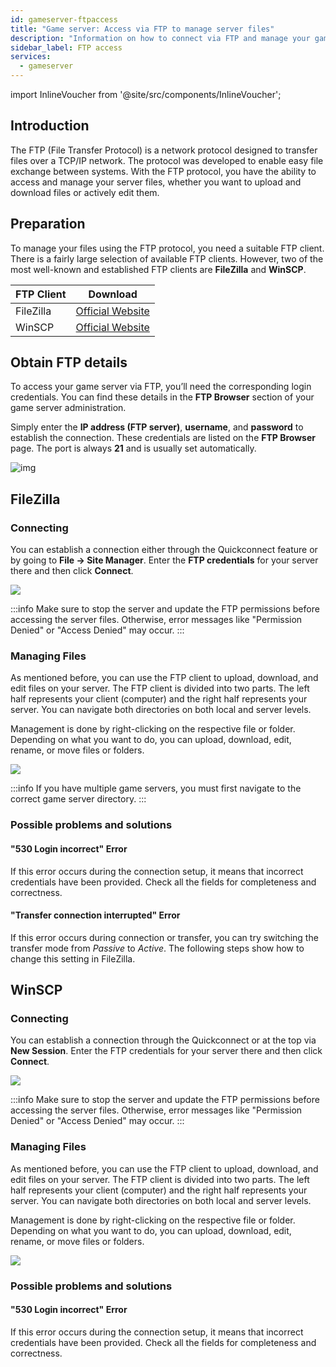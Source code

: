 ```yaml
---
id: gameserver-ftpaccess
title: "Game server: Access via FTP to manage server files"
description: "Information on how to connect via FTP and manage your game server files from ZAP-Hosting"
sidebar_label: FTP access
services:
  - gameserver
---
```


import InlineVoucher from '@site/src/components/InlineVoucher';

## Introduction

The FTP (File Transfer Protocol) is a network protocol designed to transfer files over a TCP/IP network. The protocol was developed to enable easy file exchange between systems. With the FTP protocol, you have the ability to access and manage your server files, whether you want to upload and download files or actively edit them.

<InlineVoucher />

## Preparation

To manage your files using the FTP protocol, you need a suitable FTP client. There is a fairly large selection of available FTP clients. However, two of the most well-known and established FTP clients are **FileZilla** and **WinSCP**.

| FTP Client | Download                                                     |
| ---------- | ------------------------------------------------------------ |
| FileZilla  | [Official Website](https://filezilla-project.org/download.php?platform=win64) |
| WinSCP     | [Official Website](https://winscp.net/eng/downloads.php)    |



## Obtain FTP details

To access your game server via FTP, you’ll need the corresponding login credentials. You can find these details in the **FTP Browser** section of your game server administration.

Simply enter the **IP address (FTP server)**, **username**, and **password** to establish the connection. These credentials are listed on the **FTP Browser** page. The port is always **21** and is usually set automatically.

![img](https://screensaver01.zap-hosting.com/index.php/s/6FTFDwyBQZ792Fd/download)



## FileZilla

### Connecting

You can establish a connection either through the Quickconnect feature or by going to **File -> Site Manager**. Enter the **FTP credentials** for your server there and then click **Connect**.

![](https://screensaver01.zap-hosting.com/index.php/s/wxSSFoW3GTXJdLK/preview)

:::info
Make sure to stop the server and update the FTP permissions before accessing the server files. Otherwise, error messages like "Permission Denied" or "Access Denied" may occur.
:::

### Managing Files

As mentioned before, you can use the FTP client to upload, download, and edit files on your server. The FTP client is divided into two parts. The left half represents your client (computer) and the right half represents your server. You can navigate both directories on both local and server levels.

Management is done by right-clicking on the respective file or folder. Depending on what you want to do, you can upload, download, edit, rename, or move files or folders.

![](https://screensaver01.zap-hosting.com/index.php/s/qizoBD5JnHBRkJc/preview)

:::info
If you have multiple game servers, you must first navigate to the correct game server directory.
:::



### Possible problems and solutions

#### "530 Login incorrect" Error
If this error occurs during the connection setup, it means that incorrect credentials have been provided. Check all the fields for completeness and correctness.

#### "Transfer connection interrupted" Error
If this error occurs during connection or transfer, you can try switching the transfer mode from *Passive* to *Active*. The following steps show how to change this setting in FileZilla.




## WinSCP

### Connecting
You can establish a connection through the Quickconnect or at the top via **New Session**. Enter the FTP credentials for your server there and then click **Connect**.

![](https://screensaver01.zap-hosting.com/index.php/s/KNnkJsnETTFqZpD/preview)


:::info
Make sure to stop the server and update the FTP permissions before accessing the server files. Otherwise, error messages like "Permission Denied" or "Access Denied" may occur.
:::


### Managing Files

As mentioned before, you can use the FTP client to upload, download, and edit files on your server. The FTP client is divided into two parts. The left half represents your client (computer) and the right half represents your server. You can navigate both directories on both local and server levels.

Management is done by right-clicking on the respective file or folder. Depending on what you want to do, you can upload, download, edit, rename, or move files or folders.

![](https://screensaver01.zap-hosting.com/index.php/s/dAYiFwWQAipgTqW/preview)


### Possible problems and solutions

#### "530 Login incorrect" Error
If this error occurs during the connection setup, it means that incorrect credentials have been provided. Check all the fields for completeness and correctness.

<InlineVoucher />
